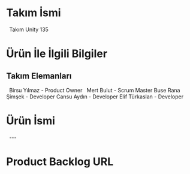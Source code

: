 <h1> Takım İsmi </h1>  &nbsp;
Takım Unity 135 &nbsp;

<h1> Ürün İle İlgili Bilgiler </h1>
<h2> Takım Elemanları </h2> &nbsp;
     Birsu Yılmaz	         - Product Owner &nbsp;
	 Mert Bulut  	         - Scrum Master 
	 Buse Rana Şimşek	 - Developer 
	 Cansu Aydın     	 - Developer
	 Elif Türkaslan  	 - Developer
<h1> Ürün İsmi </h1> &nbsp;
---
<h1> Product Backlog URL </h1>  &nbsp;



